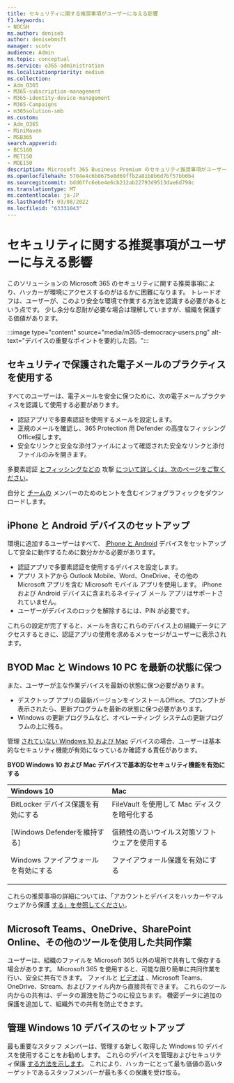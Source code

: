 ```yaml
---
title: セキュリティに関する推奨事項がユーザーに与える影響
f1.keywords:
- NOCSH
ms.author: deniseb
author: denisebmsft
manager: scotv
audience: Admin
ms.topic: conceptual
ms.service: o365-administration
ms.localizationpriority: medium
ms.collection:
- Adm_O365
- M365-subscription-management
- M365-identity-device-management
- M365-Campaigns
- m365solution-smb
ms.custom:
- Adm_O365
- MiniMaven
- MSB365
search.appverid:
- BCS160
- MET150
- MOE150
description: Microsoft 365 Business Premium のセキュリティ推奨事項がユーザーに与える影響とデータの保護について説明します。
ms.openlocfilehash: 5704e4c6b0675e8d69ffb2a81b8b6d7bf57bb0b4
ms.sourcegitcommit: bdd6ffc6ebe4e6cb212ab22793d9513dae6d798c
ms.translationtype: MT
ms.contentlocale: ja-JP
ms.lasthandoff: 03/08/2022
ms.locfileid: "63331043"
---
```

# <a name="how-security-recommendations-affect-your-users"></a>セキュリティに関する推奨事項がユーザーに与える影響

このソリューションの Microsoft 365 のセキュリティに関する推奨事項により、ハッカーが環境にアクセスするのがはるかに困難になります。 トレードオフは、ユーザーが、このより安全な環境で作業する方法を認識する必要があるという点です。 少し余分な忍耐が必要な場合は理解していますが、組織を保護する価値があります。

:::image type="content" source="media/m365-democracy-users.png" alt-text="デバイスの重要なポイントを要約した図。":::

## <a name="use-secure-email-practices"></a>セキュリティで保護された電子メールのプラクティスを使用する

すべてのユーザーは、電子メールを安全に保つために、次の電子メールプラクティスを認識して使用する必要があります。

- 認証アプリで多要素認証を使用するメールを設定します。
- 正規のメールを確認し、365 Protection 用 Defender の高度なフィッシングOffice探します。
- 安全なリンクと安全な添付ファイルによって確認された安全なリンクと添付ファイルのみを開きます。

多要素認証 [とフィッシングなどの](m365bp-multifactor-authentication.md) 攻撃 [について詳しくは、次のページをご覧ください](m365-campaigns-phishing-and-attacks.md)。

自分と [チームの](m365-campaigns-protect-campaign-infographic.md) メンバーのためのヒントを含むインフォグラフィックをダウンロードします。

## <a name="set-up-iphones-and-android-devices"></a>iPhone と Android デバイスのセットアップ

環境に追加するユーザーはすべて、 [iPhone と Android](../business/set-up-mobile-devices.md?toc=%2Fmicrosoft-365%2Fcampaigns%2Ftoc.json) デバイスをセットアップして安全に動作するために数分かかる必要があります。

- 認証アプリで多要素認証を使用するデバイスを設定します。
- アプリ ストアから Outlook Mobile、Word、OneDrive、その他の Microsoft アプリを含む Microsoft モバイル アプリを使用します。 iPhone および Android デバイスに含まれるネイティブ メール アプリはサポートされていません。 
- ユーザーがデバイスのロックを解除するには、PIN が必要です。

これらの設定が完了すると、メールを含むこれらのデバイス上の組織データにアクセスするときに、認証アプリの使用を求めるメッセージがユーザーに表示されます。

## <a name="keep-byod-macs-and-windows-10-pcs-fresh"></a>BYOD Mac と Windows 10 PC を最新の状態に保つ

また、ユーザーが主な作業デバイスを最新の状態に保つ必要があります。

- デスクトップ アプリの最新バージョンをインストールOffice、プロンプトが表示されたら、更新プログラムを最新の状態に保つ必要があります。
- Windows の更新プログラムなど、オペレーティング システムの更新プログラムの上に残る。

管理 [されていない Windows 10 および Mac](m365bp-protect-pcs-macs.md) デバイスの場合、ユーザーは基本的なセキュリティ機能が有効になっているか確認する責任があります。

**BYOD Windows 10 および Mac デバイスで基本的なセキュリティ機能を有効にする**

|**Windows 10**|**Mac**|
|:-----|:------|
|BitLocker デバイス保護を有効にする<p><p> [Windows Defenderを維持する] <p>Windows ファイアウォールを有効にする| FileVault を使用して Mac ディスクを暗号化する <p><p>信頼性の高いウイルス対策ソフトウェアを使用する <p>ファイアウォール保護を有効にする|

これらの推奨事項の詳細については、「アカウントとデバイスをハッカーやマルウェアから保護 [する」を参照してください](https://support.office.com/article/Protect-your-account-and-devices-from-hackers-and-malware-066d6216-a56b-4f90-9af3-b3a1e9a327d6#ID0EAABAAA=Windows_10)。

## <a name="collaborate-using-microsoft-teams-onedrive-sharepoint-online-and-other-tools"></a>Microsoft Teams、OneDrive、SharePoint Online、その他のツールを使用した共同作業

ユーザーは、組織のファイルを Microsoft 365 以外の場所で共有して保存する場合があります。 Microsoft 365 を使用すると、可能な限り簡単に共同作業を行い、安全に共有できます。 ファイルと [ビデオは](share-files-and-videos.md) 、Microsoft Teams、OneDrive、Stream、およびファイル内から直接共有できます。 これらのツール内からの共有は、データの漏洩を防ごうのに役立ちます。 機密データに追加の保護を追加して、組織外での共有を防止できます。

## <a name="set-up-managed-windows-10-devices"></a>管理 Windows 10 デバイスのセットアップ

最も重要なスタッフ メンバーは、管理する新しく取得した Windows 10 デバイスを使用することをお勧めします。 これらのデバイスを管理およびセキュリティ保護 [する方法を示します](../business/set-up-windows-devices.md?toc=/microsoft-365/campaigns/toc.json)。 これにより、ハッカーにとって最も価値の高いターゲットであるスタッフメンバーが最も多くの保護を受け取る。
